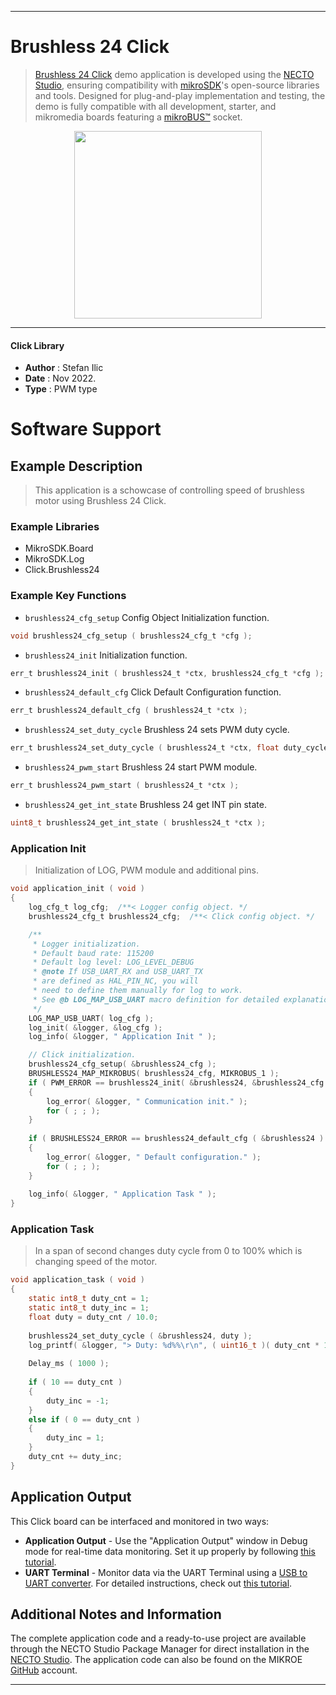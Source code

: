 
---
# Brushless 24 Click

> [Brushless 24 Click](https://www.mikroe.com/?pid_product=MIKROE-5478) demo application is developed using
the [NECTO Studio](https://www.mikroe.com/necto), ensuring compatibility with [mikroSDK](https://www.mikroe.com/mikrosdk)'s
open-source libraries and tools. Designed for plug-and-play implementation and testing, the demo is fully compatible with
all development, starter, and mikromedia boards featuring a [mikroBUS&trade;](https://www.mikroe.com/mikrobus) socket.

<p align="center">
  <img src="https://www.mikroe.com/?pid_product=MIKROE-5478&image=1" height=300px>
</p>

---

#### Click Library

- **Author**        : Stefan Ilic
- **Date**          : Nov 2022.
- **Type**          : PWM type

# Software Support

## Example Description

> This application is a schowcase of controlling speed of brushless motor using Brushless 24 Click.

### Example Libraries

- MikroSDK.Board
- MikroSDK.Log
- Click.Brushless24

### Example Key Functions

- `brushless24_cfg_setup` Config Object Initialization function.
```c
void brushless24_cfg_setup ( brushless24_cfg_t *cfg );
```

- `brushless24_init` Initialization function.
```c
err_t brushless24_init ( brushless24_t *ctx, brushless24_cfg_t *cfg );
```

- `brushless24_default_cfg` Click Default Configuration function.
```c
err_t brushless24_default_cfg ( brushless24_t *ctx );
```

- `brushless24_set_duty_cycle` Brushless 24 sets PWM duty cycle.
```c
err_t brushless24_set_duty_cycle ( brushless24_t *ctx, float duty_cycle );
```

- `brushless24_pwm_start` Brushless 24 start PWM module.
```c
err_t brushless24_pwm_start ( brushless24_t *ctx );
```

- `brushless24_get_int_state` Brushless 24 get INT pin state.
```c
uint8_t brushless24_get_int_state ( brushless24_t *ctx );
```

### Application Init

> Initialization of LOG, PWM module and additional pins.

```c
void application_init ( void ) 
{
    log_cfg_t log_cfg;  /**< Logger config object. */
    brushless24_cfg_t brushless24_cfg;  /**< Click config object. */

    /** 
     * Logger initialization.
     * Default baud rate: 115200
     * Default log level: LOG_LEVEL_DEBUG
     * @note If USB_UART_RX and USB_UART_TX 
     * are defined as HAL_PIN_NC, you will 
     * need to define them manually for log to work. 
     * See @b LOG_MAP_USB_UART macro definition for detailed explanation.
     */
    LOG_MAP_USB_UART( log_cfg );
    log_init( &logger, &log_cfg );
    log_info( &logger, " Application Init " );

    // Click initialization.
    brushless24_cfg_setup( &brushless24_cfg );
    BRUSHLESS24_MAP_MIKROBUS( brushless24_cfg, MIKROBUS_1 );
    if ( PWM_ERROR == brushless24_init( &brushless24, &brushless24_cfg ) )
    {
        log_error( &logger, " Communication init." );
        for ( ; ; );
    }
    
    if ( BRUSHLESS24_ERROR == brushless24_default_cfg ( &brushless24 ) )
    {
        log_error( &logger, " Default configuration." );
        for ( ; ; );
    }
    
    log_info( &logger, " Application Task " );
}
```

### Application Task

> In a span of second changes duty cycle from 0 to 100% which is changing speed of the motor.

```c
void application_task ( void ) 
{
    static int8_t duty_cnt = 1;
    static int8_t duty_inc = 1;
    float duty = duty_cnt / 10.0;
    
    brushless24_set_duty_cycle ( &brushless24, duty );
    log_printf( &logger, "> Duty: %d%%\r\n", ( uint16_t )( duty_cnt * 10 ) );
    
    Delay_ms ( 1000 );
    
    if ( 10 == duty_cnt ) 
    {
        duty_inc = -1;
    }
    else if ( 0 == duty_cnt ) 
    {
        duty_inc = 1;
    }
    duty_cnt += duty_inc;
}
```

## Application Output

This Click board can be interfaced and monitored in two ways:
- **Application Output** - Use the "Application Output" window in Debug mode for real-time data monitoring.
Set it up properly by following [this tutorial](https://www.youtube.com/watch?v=ta5yyk1Woy4).
- **UART Terminal** - Monitor data via the UART Terminal using
a [USB to UART converter](https://www.mikroe.com/click/interface/usb?interface*=uart,uart). For detailed instructions,
check out [this tutorial](https://help.mikroe.com/necto/v2/Getting%20Started/Tools/UARTTerminalTool).

## Additional Notes and Information

The complete application code and a ready-to-use project are available through the NECTO Studio Package Manager for 
direct installation in the [NECTO Studio](https://www.mikroe.com/necto). The application code can also be found on
the MIKROE [GitHub](https://github.com/MikroElektronika/mikrosdk_click_v2) account.

---
